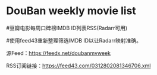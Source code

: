 # DouBan weekly movie list
#豆瓣电影每周口碑榜IMDB ID列表RSS(Radarr可用)

#使用feed43重新整理筛选IMDB ID以让Radarr映射准确。

源Feed：https://feedx.net/doubanmvweek

RSS订阅链接：https://feed43.com/0312802081346706.xml
